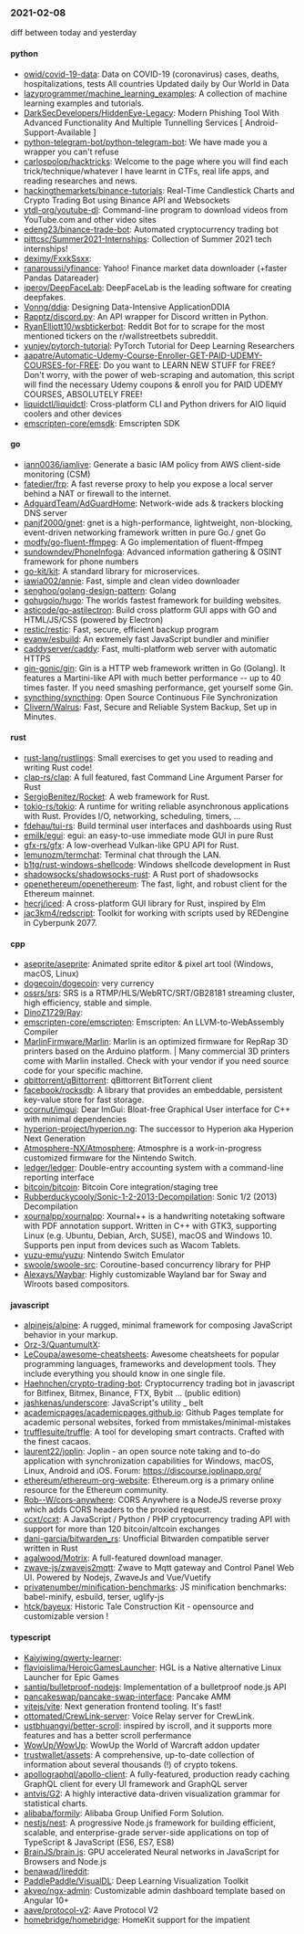 ### 2021-02-08
diff between today and yesterday

#### python
* [owid/covid-19-data](https://github.com/owid/covid-19-data): Data on COVID-19 (coronavirus) cases, deaths, hospitalizations, tests  All countries  Updated daily by Our World in Data
* [lazyprogrammer/machine_learning_examples](https://github.com/lazyprogrammer/machine_learning_examples): A collection of machine learning examples and tutorials.
* [DarkSecDevelopers/HiddenEye-Legacy](https://github.com/DarkSecDevelopers/HiddenEye-Legacy): Modern Phishing Tool With Advanced Functionality And Multiple Tunnelling Services [ Android-Support-Available ]
* [python-telegram-bot/python-telegram-bot](https://github.com/python-telegram-bot/python-telegram-bot): We have made you a wrapper you can't refuse
* [carlospolop/hacktricks](https://github.com/carlospolop/hacktricks): Welcome to the page where you will find each trick/technique/whatever I have learnt in CTFs, real life apps, and reading researches and news.
* [hackingthemarkets/binance-tutorials](https://github.com/hackingthemarkets/binance-tutorials): Real-Time Candlestick Charts and Crypto Trading Bot using Binance API and Websockets
* [ytdl-org/youtube-dl](https://github.com/ytdl-org/youtube-dl): Command-line program to download videos from YouTube.com and other video sites
* [edeng23/binance-trade-bot](https://github.com/edeng23/binance-trade-bot): Automated cryptocurrency trading bot
* [pittcsc/Summer2021-Internships](https://github.com/pittcsc/Summer2021-Internships): Collection of Summer 2021 tech internships!
* [deximy/FxxkSsxx](https://github.com/deximy/FxxkSsxx): 
* [ranaroussi/yfinance](https://github.com/ranaroussi/yfinance): Yahoo! Finance market data downloader (+faster Pandas Datareader)
* [iperov/DeepFaceLab](https://github.com/iperov/DeepFaceLab): DeepFaceLab is the leading software for creating deepfakes.
* [Vonng/ddia](https://github.com/Vonng/ddia): Designing Data-Intensive ApplicationDDIA
* [Rapptz/discord.py](https://github.com/Rapptz/discord.py): An API wrapper for Discord written in Python.
* [RyanElliott10/wsbtickerbot](https://github.com/RyanElliott10/wsbtickerbot): Reddit Bot for to scrape for the most mentioned tickers on the r/wallstreetbets subreddit.
* [yunjey/pytorch-tutorial](https://github.com/yunjey/pytorch-tutorial): PyTorch Tutorial for Deep Learning Researchers
* [aapatre/Automatic-Udemy-Course-Enroller-GET-PAID-UDEMY-COURSES-for-FREE](https://github.com/aapatre/Automatic-Udemy-Course-Enroller-GET-PAID-UDEMY-COURSES-for-FREE): Do you want to LEARN NEW STUFF for FREE? Don't worry, with the power of web-scraping and automation, this script will find the necessary Udemy coupons & enroll you for PAID UDEMY COURSES, ABSOLUTELY FREE!
* [liquidctl/liquidctl](https://github.com/liquidctl/liquidctl): Cross-platform CLI and Python drivers for AIO liquid coolers and other devices
* [emscripten-core/emsdk](https://github.com/emscripten-core/emsdk): Emscripten SDK

#### go
* [iann0036/iamlive](https://github.com/iann0036/iamlive): Generate a basic IAM policy from AWS client-side monitoring (CSM)
* [fatedier/frp](https://github.com/fatedier/frp): A fast reverse proxy to help you expose a local server behind a NAT or firewall to the internet.
* [AdguardTeam/AdGuardHome](https://github.com/AdguardTeam/AdGuardHome): Network-wide ads & trackers blocking DNS server
* [panjf2000/gnet](https://github.com/panjf2000/gnet):  gnet is a high-performance, lightweight, non-blocking, event-driven networking framework written in pure Go./ gnet  Go 
* [modfy/go-fluent-ffmpeg](https://github.com/modfy/go-fluent-ffmpeg): A Go implementation of fluent-ffmpeg
* [sundowndev/PhoneInfoga](https://github.com/sundowndev/PhoneInfoga): Advanced information gathering & OSINT framework for phone numbers
* [go-kit/kit](https://github.com/go-kit/kit): A standard library for microservices.
* [iawia002/annie](https://github.com/iawia002/annie):  Fast, simple and clean video downloader
* [senghoo/golang-design-pattern](https://github.com/senghoo/golang-design-pattern):  Golang
* [gohugoio/hugo](https://github.com/gohugoio/hugo): The worlds fastest framework for building websites.
* [asticode/go-astilectron](https://github.com/asticode/go-astilectron): Build cross platform GUI apps with GO and HTML/JS/CSS (powered by Electron)
* [restic/restic](https://github.com/restic/restic): Fast, secure, efficient backup program
* [evanw/esbuild](https://github.com/evanw/esbuild): An extremely fast JavaScript bundler and minifier
* [caddyserver/caddy](https://github.com/caddyserver/caddy): Fast, multi-platform web server with automatic HTTPS
* [gin-gonic/gin](https://github.com/gin-gonic/gin): Gin is a HTTP web framework written in Go (Golang). It features a Martini-like API with much better performance -- up to 40 times faster. If you need smashing performance, get yourself some Gin.
* [syncthing/syncthing](https://github.com/syncthing/syncthing): Open Source Continuous File Synchronization
* [Clivern/Walrus](https://github.com/Clivern/Walrus):  Fast, Secure and Reliable System Backup, Set up in Minutes.

#### rust
* [rust-lang/rustlings](https://github.com/rust-lang/rustlings):  Small exercises to get you used to reading and writing Rust code!
* [clap-rs/clap](https://github.com/clap-rs/clap): A full featured, fast Command Line Argument Parser for Rust
* [SergioBenitez/Rocket](https://github.com/SergioBenitez/Rocket): A web framework for Rust.
* [tokio-rs/tokio](https://github.com/tokio-rs/tokio): A runtime for writing reliable asynchronous applications with Rust. Provides I/O, networking, scheduling, timers, ...
* [fdehau/tui-rs](https://github.com/fdehau/tui-rs): Build terminal user interfaces and dashboards using Rust
* [emilk/egui](https://github.com/emilk/egui): egui: an easy-to-use immediate mode GUI in pure Rust
* [gfx-rs/gfx](https://github.com/gfx-rs/gfx): A low-overhead Vulkan-like GPU API for Rust.
* [lemunozm/termchat](https://github.com/lemunozm/termchat): Terminal chat through the LAN.
* [b1tg/rust-windows-shellcode](https://github.com/b1tg/rust-windows-shellcode): Windows shellcode development in Rust
* [shadowsocks/shadowsocks-rust](https://github.com/shadowsocks/shadowsocks-rust): A Rust port of shadowsocks
* [openethereum/openethereum](https://github.com/openethereum/openethereum): The fast, light, and robust client for the Ethereum mainnet.
* [hecrj/iced](https://github.com/hecrj/iced): A cross-platform GUI library for Rust, inspired by Elm
* [jac3km4/redscript](https://github.com/jac3km4/redscript): Toolkit for working with scripts used by REDengine in Cyberpunk 2077.

#### cpp
* [aseprite/aseprite](https://github.com/aseprite/aseprite): Animated sprite editor & pixel art tool (Windows, macOS, Linux)
* [dogecoin/dogecoin](https://github.com/dogecoin/dogecoin): very currency
* [ossrs/srs](https://github.com/ossrs/srs): SRS is a RTMP/HLS/WebRTC/SRT/GB28181 streaming cluster, high efficiency, stable and simple.
* [DinoZ1729/Ray](https://github.com/DinoZ1729/Ray): 
* [emscripten-core/emscripten](https://github.com/emscripten-core/emscripten): Emscripten: An LLVM-to-WebAssembly Compiler
* [MarlinFirmware/Marlin](https://github.com/MarlinFirmware/Marlin): Marlin is an optimized firmware for RepRap 3D printers based on the Arduino platform. | Many commercial 3D printers come with Marlin installed. Check with your vendor if you need source code for your specific machine.
* [qbittorrent/qBittorrent](https://github.com/qbittorrent/qBittorrent): qBittorrent BitTorrent client
* [facebook/rocksdb](https://github.com/facebook/rocksdb): A library that provides an embeddable, persistent key-value store for fast storage.
* [ocornut/imgui](https://github.com/ocornut/imgui): Dear ImGui: Bloat-free Graphical User interface for C++ with minimal dependencies
* [hyperion-project/hyperion.ng](https://github.com/hyperion-project/hyperion.ng): The successor to Hyperion aka Hyperion Next Generation
* [Atmosphere-NX/Atmosphere](https://github.com/Atmosphere-NX/Atmosphere): Atmosphre is a work-in-progress customized firmware for the Nintendo Switch.
* [ledger/ledger](https://github.com/ledger/ledger): Double-entry accounting system with a command-line reporting interface
* [bitcoin/bitcoin](https://github.com/bitcoin/bitcoin): Bitcoin Core integration/staging tree
* [Rubberduckycooly/Sonic-1-2-2013-Decompilation](https://github.com/Rubberduckycooly/Sonic-1-2-2013-Decompilation): Sonic 1/2 (2013) Decompilation
* [xournalpp/xournalpp](https://github.com/xournalpp/xournalpp): Xournal++ is a handwriting notetaking software with PDF annotation support. Written in C++ with GTK3, supporting Linux (e.g. Ubuntu, Debian, Arch, SUSE), macOS and Windows 10. Supports pen input from devices such as Wacom Tablets.
* [yuzu-emu/yuzu](https://github.com/yuzu-emu/yuzu): Nintendo Switch Emulator
* [swoole/swoole-src](https://github.com/swoole/swoole-src):  Coroutine-based concurrency library for PHP
* [Alexays/Waybar](https://github.com/Alexays/Waybar): Highly customizable Wayland bar for Sway and Wlroots based compositors.  

#### javascript
* [alpinejs/alpine](https://github.com/alpinejs/alpine): A rugged, minimal framework for composing JavaScript behavior in your markup.
* [Orz-3/QuantumultX](https://github.com/Orz-3/QuantumultX): 
* [LeCoupa/awesome-cheatsheets](https://github.com/LeCoupa/awesome-cheatsheets):  Awesome cheatsheets for popular programming languages, frameworks and development tools. They include everything you should know in one single file.
* [Haehnchen/crypto-trading-bot](https://github.com/Haehnchen/crypto-trading-bot): Cryptocurrency trading bot in javascript for Bitfinex, Bitmex, Binance, FTX, Bybit ... (public edition)
* [jashkenas/underscore](https://github.com/jashkenas/underscore): JavaScript's utility _ belt
* [academicpages/academicpages.github.io](https://github.com/academicpages/academicpages.github.io): Github Pages template for academic personal websites, forked from mmistakes/minimal-mistakes
* [trufflesuite/truffle](https://github.com/trufflesuite/truffle): A tool for developing smart contracts. Crafted with the finest cacaos.
* [laurent22/joplin](https://github.com/laurent22/joplin): Joplin - an open source note taking and to-do application with synchronization capabilities for Windows, macOS, Linux, Android and iOS. Forum: https://discourse.joplinapp.org/
* [ethereum/ethereum-org-website](https://github.com/ethereum/ethereum-org-website): Ethereum.org is a primary online resource for the Ethereum community.
* [Rob--W/cors-anywhere](https://github.com/Rob--W/cors-anywhere): CORS Anywhere is a NodeJS reverse proxy which adds CORS headers to the proxied request.
* [ccxt/ccxt](https://github.com/ccxt/ccxt): A JavaScript / Python / PHP cryptocurrency trading API with support for more than 120 bitcoin/altcoin exchanges
* [dani-garcia/bitwarden_rs](https://github.com/dani-garcia/bitwarden_rs): Unofficial Bitwarden compatible server written in Rust
* [agalwood/Motrix](https://github.com/agalwood/Motrix): A full-featured download manager.
* [zwave-js/zwavejs2mqtt](https://github.com/zwave-js/zwavejs2mqtt): Zwave to Mqtt gateway and Control Panel Web UI. Powered by Nodejs, ZwaveJs and Vue/Vuetify
* [privatenumber/minification-benchmarks](https://github.com/privatenumber/minification-benchmarks):  JS minification benchmarks: babel-minify, esbuild, terser, uglify-js
* [htck/bayeux](https://github.com/htck/bayeux): Historic Tale Construction Kit - opensource and customizable version !

#### typescript
* [Kaiyiwing/qwerty-learner](https://github.com/Kaiyiwing/qwerty-learner): 
* [flavioislima/HeroicGamesLauncher](https://github.com/flavioislima/HeroicGamesLauncher): HGL is a Native alternative Linux Launcher for Epic Games
* [santiq/bulletproof-nodejs](https://github.com/santiq/bulletproof-nodejs): Implementation of a bulletproof node.js API 
* [pancakeswap/pancake-swap-interface](https://github.com/pancakeswap/pancake-swap-interface): Pancake AMM
* [vitejs/vite](https://github.com/vitejs/vite): Next generation frontend tooling. It's fast!
* [ottomated/CrewLink-server](https://github.com/ottomated/CrewLink-server): Voice Relay server for CrewLink.
* [ustbhuangyi/better-scroll](https://github.com/ustbhuangyi/better-scroll):  inspired by iscroll, and it supports more features and has a better scroll perfermance
* [WowUp/WowUp](https://github.com/WowUp/WowUp): WowUp the World of Warcraft addon updater
* [trustwallet/assets](https://github.com/trustwallet/assets): A comprehensive, up-to-date collection of information about several thousands (!) of crypto tokens.
* [apollographql/apollo-client](https://github.com/apollographql/apollo-client):  A fully-featured, production ready caching GraphQL client for every UI framework and GraphQL server
* [antvis/G2](https://github.com/antvis/G2):  A highly interactive data-driven visualization grammar for statistical charts.
* [alibaba/formily](https://github.com/alibaba/formily): Alibaba Group Unified Form Solution.
* [nestjs/nest](https://github.com/nestjs/nest): A progressive Node.js framework for building efficient, scalable, and enterprise-grade server-side applications on top of TypeScript & JavaScript (ES6, ES7, ES8) 
* [BrainJS/brain.js](https://github.com/BrainJS/brain.js):  GPU accelerated Neural networks in JavaScript for Browsers and Node.js
* [benawad/lireddit](https://github.com/benawad/lireddit): 
* [PaddlePaddle/VisualDL](https://github.com/PaddlePaddle/VisualDL): Deep Learning Visualization Toolkit 
* [akveo/ngx-admin](https://github.com/akveo/ngx-admin): Customizable admin dashboard template based on Angular 10+
* [aave/protocol-v2](https://github.com/aave/protocol-v2): Aave Protocol V2
* [homebridge/homebridge](https://github.com/homebridge/homebridge): HomeKit support for the impatient

